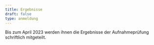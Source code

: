 ```yaml
---
title: Ergebnisse
draft: false
type: anmeldung
---
```

Bis zum April 2023 werden ihnen die Ergebnisse der Aufnahmeprüfung schriftlich mitgeteilt.